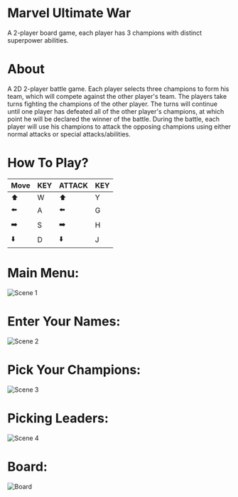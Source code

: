 # Marvel Ultimate War
A 2-player board game, each player has 3 champions with distinct superpower abilities.

# About
A 2D 2-player battle game. Each player selects three champions to form his team, which will compete against the other player's team. The players take turns fighting the champions of the other player. The turns will continue until one player has defeated all of the other player's champions, at which point he will be declared the winner of the battle. During the battle, each player will use his champions to attack the opposing champions using either normal attacks or special attacks/abilities.

# How To Play?
| Move  | KEY | ATTACK | KEY |
| ------------- | ------------- | ------------- | ------------- |
| ⬆️ | W | ⬆️ | Y | 
| ⬅️ | A | ⬅️ | G |
| ➡️ | S | ➡️ | H |
| ⬇️ | D | ⬇️ | J |

# Main Menu:
![Scene 1](https://user-images.githubusercontent.com/67235119/174088079-61c2e121-ce83-4816-bfc5-10cb7d60b2d9.png)

# Enter Your Names:
![Scene 2](https://user-images.githubusercontent.com/67235119/174088579-07e757dd-aa08-4357-801c-b2490c6b83d3.png)

# Pick Your Champions:
![Scene 3](https://user-images.githubusercontent.com/67235119/174088706-280d39d6-edf0-4e35-8e6f-9f1b449fc99e.png)

# Picking Leaders:
![Scene 4](https://user-images.githubusercontent.com/67235119/174088872-771dc098-dd50-48f4-b812-562ee3873176.png)

# Board:
![Board](https://user-images.githubusercontent.com/67235119/174089048-8dce424b-d06f-410f-9190-5f053f83c509.png)
